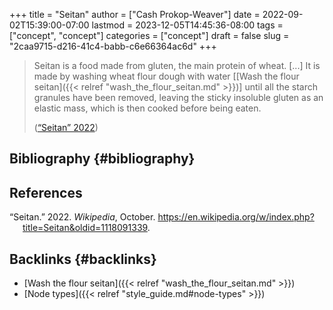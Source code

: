+++
title = "Seitan"
author = ["Cash Prokop-Weaver"]
date = 2022-09-02T15:39:00-07:00
lastmod = 2023-12-05T14:45:36-08:00
tags = ["concept", "concept"]
categories = ["concept"]
draft = false
slug = "2caa9715-d216-41c4-babb-c6e66364ac6d"
+++

> Seitan is a food made from gluten, the main protein of wheat. [...] It is made by washing wheat flour dough with water [[Wash the flour seitan]({{< relref "wash_the_flour_seitan.md" >}})] until all the starch granules have been removed, leaving the sticky insoluble gluten as an elastic mass, which is then cooked before being eaten.
>
> (<a href="#citeproc_bib_item_1">“Seitan” 2022</a>)


## Bibliography {#bibliography}

## References

<style>.csl-entry{text-indent: -1.5em; margin-left: 1.5em;}</style><div class="csl-bib-body">
  <div class="csl-entry"><a id="citeproc_bib_item_1"></a>“Seitan.” 2022. <i>Wikipedia</i>, October. <a href="https://en.wikipedia.org/w/index.php?title=Seitan&oldid=1118091339">https://en.wikipedia.org/w/index.php?title=Seitan&#38;oldid=1118091339</a>.</div>
</div>


## Backlinks {#backlinks}

-   [Wash the flour seitan]({{< relref "wash_the_flour_seitan.md" >}})
-   [Node types]({{< relref "style_guide.md#node-types" >}})
